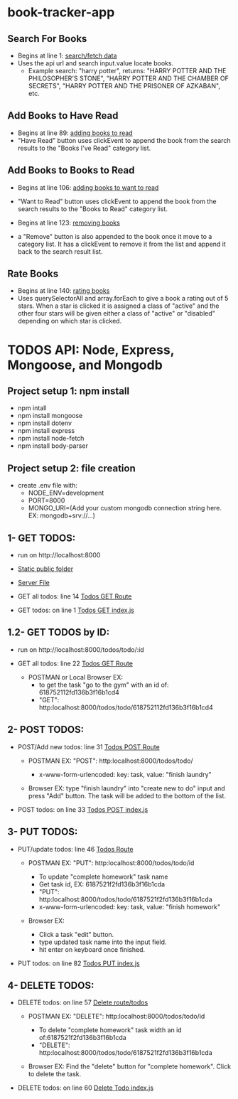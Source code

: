 # book-tracker-app
## Search For Books
- Begins at line 1: [search/fetch data](https://github.com/maggiemcc/book-app/blob/master/books.js)
- Uses the api url and search input.value locate books.
    - Example search: "harry potter", returns: "HARRY POTTER AND THE PHILOSOPHER'S STONE", "HARRY POTTER AND THE CHAMBER OF SECRETS", "HARRY POTTER AND THE PRISONER OF AZKABAN", etc.

## Add Books to Have Read
- Begins at line 89: [adding books to read](https://github.com/maggiemcc/book-app/blob/master/books.js)
- "Have Read" button uses clickEvent to append the book from the search results to the "Books I've Read" category list.


## Add Books to Books to Read
- Begins at line 106: [adding books to want to read](https://github.com/maggiemcc/book-app/blob/master/books.js)
- "Want to Read" button uses clickEvent to append the book from the search results to the "Books to Read" category list.

- Begins at line 123: [removing books](https://github.com/maggiemcc/book-app/blob/master/books.js)
- a "Remove" button is also appended to the book once it move to a category list. It has a clickEvent to remove it from the list and append it back to the search result list.

## Rate Books
- Begins at line 140: [rating books](https://github.com/maggiemcc/book-app/blob/master/books.js)
- Uses querySelectorAll and array.forEach to give a book a rating out of 5 stars. When a star is clicked it is assigned a class of "active" and the other four stars will be given either a class of "active" or "disabled" depending on which star is clicked.

# TODOS API: Node, Express, Mongoose, and Mongodb
## Project setup 1: npm install
- npm intall
- npm install mongoose
- npm install dotenv
- npm install express
- npm install node-fetch
- npm install body-parser

## Project setup 2: file creation
- create .env file with:
    * NODE_ENV=development
    * PORT=8000
    * MONGO_URI=(Add your custom mongodb connection string here. EX: mongodb+srv://...)


## 1- GET TODOS:
- run on http://localhost:8000
- [Static public folder](https://github.com/maggiemcc/todo-api-mongodb/blob/master/public)
- [Server File](https://github.com/maggiemcc/todo-api-mongodb/blob/master/server.js)

- GET all todos: line 14
[Todos GET Route](https://github.com/maggiemcc/todo-api-mongodb/blob/master/routes/todos.js)

- GET todos: on line 1
[Todos GET index.js](https://github.com/maggiemcc/todo-api-mongodb/blob/master/public/index.js)


## 1.2- GET TODOS by ID:
- run on http://localhost:8000/todos/todo/:id

- GET all todos: line 22
[Todos GET Route](https://github.com/maggiemcc/todo-api-mongodb/blob/master/routes/todos.js)
    - POSTMAN or Local Browser EX: 
        - to get the task "go to the gym" with an id of: 618752112fd136b3f16b1cd4
        - "GET": http:localhost:8000/todos/todo/618752112fd136b3f16b1cd4


## 2- POST TODOS:
- POST/Add new todos: line 31
[Todos POST Route](https://github.com/maggiemcc/todo-api-mongodb/blob/master/routes/todos.js)
    - POSTMAN EX: "POST": http:localhost:8000/todos/todo/
        - x-www-form-urlencoded: key: task, value: "finish laundry"
        
    - Browser EX: type "finish laundry" into "create new to do" input and press "Add" button. The task will be added to the bottom of the list.

- POST todos: on line 33
[Todos POST index.js](https://github.com/maggiemcc/todo-api-mongodb/blob/master/public/index.js)



## 3- PUT TODOS:
- PUT/update todos: line 46
[Todos Route](https://github.com/maggiemcc/todo-api-mongodb/blob/master/routes/todos.js)

    - POSTMAN EX: "PUT": http:localhost:8000/todos/todo/id
        - To update "complete homework" task name
        - Get task id, EX: 6187521f2fd136b3f16b1cda
        - "PUT": http:localhost:8000/todos/todo/6187521f2fd136b3f16b1cda
        - x-www-form-urlencoded: key: task, value: "finish homework"
        
    - Browser EX: 
        - Click a task "edit" button.
        - type updated task name into the input field.
        - hit enter on keyboard once finished.

- PUT todos: on line 82
[Todos PUT index.js](https://github.com/maggiemcc/todo-api-mongodb/blob/master/public/index.js)



## 4- DELETE TODOS:
- DELETE todos: on line 57
[Delete route/todos](https://github.com/maggiemcc/todo-api-mongodb/blob/master/routes/todos.js)

    - POSTMAN EX: "DELETE": http:localhost:8000/todos/todo/id
        - To delete "complete homework" task width an id of:6187521f2fd136b3f16b1cda
        - "DELETE": http:localhost:8000/todos/todo/6187521f2fd136b3f16b1cda
        
    - Browser EX: Find the "delete" button for "complete homework". Click to delete the task.

- DELETE todos: on line 60
[Delete Todo index.js](https://github.com/maggiemcc/todo-api-mongodb/blob/master/public/index.js)


